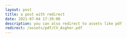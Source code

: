 ```yaml
---
layout: post
title: a post with redirect
date: 2021-07-04 17:39:00
description: you can also redirect to assets like pdf
redirect: /assets/pdf/CV_Asgher.pdf
---
```

